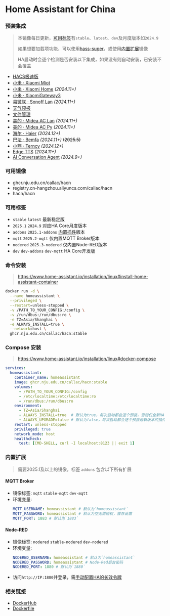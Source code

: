 # Home Assistant for China

### 预装集成
> 本镜像每日更新，[可用标签](https://github.com/callac/hass-docker/pkgs/container/hacn/versions?filters[version_type]=tagged)有`stable`、`latest`、`dev`及月度版本如`2024.9`
>
> 如果想要加载项功能，可以使用[hass-super](https://github.com/callac/hass-super)，或使用[内置扩展](#addons)镜像
>
> HA启动时会逐个检测是否安装以下集成，如果没有则自动安装，已安装不会覆盖

- [HACS极速版](https://hacs.vip)
- [小米 · Xiaomi Miot](https://github.com/al-one/hass-xiaomi-miot)
- [小米 · Xiaomi Home](https://github.com/XiaoMi/ha_xiaomi_home) _(2024.11+)_
- [小米 · XiaomiGateway3](https://github.com/AlexxIT/XiaomiGateway3)
- [易微联 · Sonoff Lan](https://github.com/AlexxIT/SonoffLAN) _(2024.11+)_
- [天气预报](https://github.com/hasscc/tianqi)
- [文件管理](https://github.com/shaonianzhentan/ha_file_explorer)
- [美的 · Midea AC Lan](https://github.com/georgezhao2010/midea_ac_lan) _(2024.11+)_
- [美的 · Midea AC Py](https://github.com/mill1000/midea-ac-py) _(2024.11+)_
- [海尔 · Haier](https://github.com/banto6/haier) _(2024.12+)_
- [巴法 · Bemfa](https://github.com/larry-wong/bemfa) _(2024.11+)_ ~~(2025.5)~~
- [小燕 · Terncy](https://github.com/rxwen/homeassistant-terncy-component) _(2024.12+)_
- [Edge TTS](https://github.com/hasscc/hass-edge-tts) _(2024.11+)_
- [AI Conversation Agent](https://github.com/hasscc/ai-conversation) _(2024.9+)_


### 可用镜像
* ghcr.nju.edu.cn/callac/hacn
* registry.cn-hangzhou.aliyuncs.com/callac/hacn
* hacn/hacn

### 可用标签
* `stable` `latest` 最新稳定版
* `2025.1` `2024.9` 对应HA Core月度版本
* `addons` `2025.1-addons` [内置插件](#addons)版本
* `mqtt` `2025.2-mqtt` 仅内置MQTT Broker版本
* `nodered` `2025.3-nodered` 仅内置Node-RED版本
* `dev` `dev-addons` `dev-mqtt` HA Core开发版


### 命令安装
> https://www.home-assistant.io/installation/linux#install-home-assistant-container

```bash
docker run -d \
  --name homeassistant \
  --privileged \
  --restart=unless-stopped \
  -v /PATH_TO_YOUR_CONFIG:/config \
  -v /run/dbus:/run/dbus:ro \
  -e TZ=Asia/Shanghai \
  -e ALWAYS_INSTALL=true \
  --network=host \
  ghcr.nju.edu.cn/callac/hacn:stable
```

### Compose 安装
> https://www.home-assistant.io/installation/linux#docker-compose

```yaml
services:
  homeassistant:
    container_name: homeassistant
    image: ghcr.nju.edu.cn/callac/hacn:stable
    volumes:
      - /PATH_TO_YOUR_CONFIG:/config
      - /etc/localtime:/etc/localtime:ro
      - /run/dbus:/run/dbus:ro
    environment:
      - TZ=Asia/Shanghai
      - ALWAYS_INSTALL=true  # 默认为true，每次启动都会逐个预装，否则仅全新HA才会预装
      - ALWAYS_UPGRADE=false # 默认为false，每次启动都会逐个预装最新版本的插件
    restart: unless-stopped
    privileged: true
    network_mode: host
    healthcheck:
      test: [CMD-SHELL, curl -I localhost:8123 || exit 1]
```


### 内置扩展
<a name="addons"></a>

> 需要2025.1及以上的镜像，标签 `addons` 包含以下所有扩展

#### MQTT Broker
- 镜像标签: `mqtt` `stable-mqtt` `dev-mqtt`
- 环境变量:
  ```yaml
  MQTT_USERNAME: homeassistant # 默认为`homeassistant`
  MQTT_PASSWORD: homeassistant # 默认为空无需授权，推荐设置
  MQTT_PORT: 1883 # 默认为`1883`
  ```

#### Node-RED
- 镜像标签: `nodered` `stable-nodered` `dev-nodered`
- 环境变量:
  ```yaml
  NODERED_USERNAME: homeassistant # 默认为`homeassistant`
  NODERED_PASSWORD: homeassistant # Node-Red后台密码
  NODERED_PORT: 1880 # 默认为`1880`
  ```
- 访问`http://IP:1880`并登录，需[手动配置HA的长效令牌](https://zachowj.github.io/node-red-contrib-home-assistant-websocket/guide/#configuration)


### 相关链接
- [DockerHub](https://hub.docker.com/r/hacn/hacn)
- [Dockerfile](https://github.com/callac/hass-docker/blob/main/Dockerfile)

